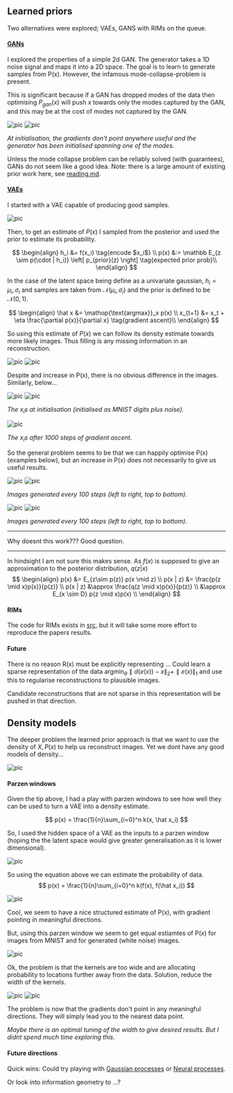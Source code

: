 ## Learned priors

Two alternatives were explored; VAEs, GANS with RIMs on the queue.

#### [GANs](https://papers.nips.cc/paper/5423-generative-adversarial-nets.pdf)

I explored the properties of a simple 2d GAN. The generator takes a 1D noise signal and maps it into a 2D space. The goal is to learn to generate samples from P(x). However, the infamous mode-collapse-problem is present.

This is significant because if a GAN has dropped modes of the data then optimising $P_{gan}(x)$ will push $x$ towards only the modes captured by the GAN, and this may be at the cost of modes not captured by the GAN.

![pic](../assets/gan_init.png)
![pic](../assets/gan_collapse.png)

*At initialisation, the gradients don't point anywhere useful and the generator has been initialised spanning one of the modes.*

Unless the mode collapse problem can be reliably solved (with guarantees), GANs do not seem like a good idea. Note: there is a large amount of existing prior work here, see [reading.md](reading.md).

#### [VAEs](https://arxiv.org/abs/1312.6114)

I started with a VAE capable of producing good samples.

![pic](../assets/gen.png)

Then, to get an estimate of $P(x)$ I sampled from the posterior and used the prior to estimate its probability.

$$
\begin{align}
h_i &= f(x_i) \tag{encode $x_i$} \\
p(x) &:= \mathbb E_{z \sim p(\cdot | h_i)} \left[ p_{prior}(z) \right] \tag{expected prior prob}\\
\end{align}
$$

In the case of the latent space being define as a univariate gaussian, $h_i = \mu_i, \sigma_i$ and samples are taken from $\mathcal N(\mu_i, \sigma_i)$ and the prior is defined to be $\mathcal N(0, 1)$.

$$
\begin{align}
\hat x &= \mathop{\text{argmax}}_x p(x) \\
x_{t+1} &= x_t + \eta \frac{\partial p(x)}{\partial x} \tag{gradient ascent}\\
\end{align}
$$


So using this estimate of $P(x)$ we can follow its density estimate towards more likely images. Thus filling is any missing information in an reconstruction.


![pic](../assets/opt_px_same.png)
![pic](../assets/same_opt_px_imgs.png)

Despite and increase in P(x), there is no obvious difference in the images. Similarly, below...

![pic](../assets/p_x.png)
![pic](../assets/init_x.png)

*The $x_i$s at initialisation (initialised as MNIST digits plus noise).*

![pic](../assets/finals_x.png)

*The $x_i$s after 1000 steps of gradient ascent.*

So the general problem seems to be that we can happily optimise P(x) (examples below), but an increase in P(x) does not necessarily to give us useful results.

![pic](../assets/opt_px_graph_low_lr.png)
![pic](../assets/opt_px_low_lr.png)

*Images generated every 100 steps (left to right, top to bottom).*

![pic](../assets/opt_px.png)
![pic](../assets/opt_px_img.png)

*Images generated every 100 steps (left to right, top to bottom).*


***

Why doesnt this work??? Good question.

***

In hindsight I am not sure this makes sense. As $f(x)$ is supposed to give an approximation to the posterior distribution, $q(z | x)$
$$
\begin{align}
p(x) &= E_{z\sim p(z)} p(x \mid z)  \\
p(x | z) &= \frac{p(z \mid x)p(x)}{p(z)}  \\
p(x | z) &\approx \frac{q(z \mid x)p(x)}{p(z)}  \\
&\approx E_{x \sim D}  p(z \mid x)p(x) \\
\end{align}
$$


#### RIMs

The code for RIMs exists in [src](src), but it will take some more effort to reproduce the papers results.

#### Future

There is no reason R(x) must be explicitly representing ...
Could learn a sparse representation of the data
 $\mathop{\text{argmin}}_{\theta} \parallel d(e(x)) - x \parallel_2 + \parallel e(x) \parallel_1$ and use this to regularise reconstructions to plausible images.

Candidate reconstructions that are not sparse in this representation will be pushed in that direction.


## Density models

The deeper problem the learned prior approach is that we want to use the density of $X, P(x)$ to help us reconstruct images. Yet we dont have any good models of density...

![pic](../assets/generative_modelling_challenges.png)

#### Parzen windows

Given the tip above, I had a play with parzen windows to see how well they can be used to turn a VAE into a density estimate.

$$
p(x) = \frac{1}{n}\sum_{i=0}^n k(x, \hat x_i)
$$

So, I used the hidden space of a VAE as the inputs to a parzen window (hoping the the latent space would give greater generalisation as it is lower dimensional).

![pic](../assets/latent_space.png)

So using the equation above we can estimate the probability of data.
$$
p(x) = \frac{1}{n}\sum_{i=0}^n k(f(x), f(\hat x_i))
$$

![pic](../assets/parzen_high_temp.png)

Cool, we seem to have a nice structured estimate of P(x), with gradient pointing in meaningful directions.

But, using this parzen window we seem to get equal estiamtes of P(x) for images from MNIST and for generated (white noise) images.

![pic](../assets/p_parzen_fake_real.png)

Ok, the problem is that the kernels are too wide and are allocating probability to locations further away from the data. Solution, reduce the width of the kernels.

![pic](../assets/parzen_low_temp.png)
![pic](../assets/p_parzen_separated.png)

The problem is now that the gradients don't point in any meaningful directions. They will simply lead you to the nearest data point.

_Maybe there is an optimal tuning of the width to give desired results. But I didnt spend much time exploring this._

#### Future directions

Quick wins: Could try playing with [Gaussian processes](https://en.wikipedia.org/wiki/Gaussian_process) or [Neural processes](https://arxiv.org/abs/1807.01622).

Or look into information geometry to ...?
